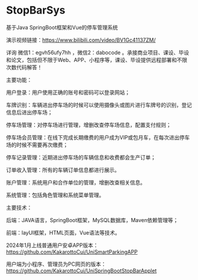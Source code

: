 # StopBarSys
基于Java SpringBoot框架和Vue的停车管理系统

演示视频链接：https://www.bilibili.com/video/BV1Gc41137ZM/

详询 微信1：egvh56ufy7hh ，微信2：dabocode  。承接商业项目、课设、毕设和论文，包括但不限于Web、APP、小程序等，课设、毕设提供远程部署和不限次数代码解答！

主要功能：

用户登录：用户使用正确的账号和密码可以登录网站；

车牌识别：车辆进出停车场的时候可以使用摄像头或图片进行车牌号的识别，登记信息后进出停车场；

停车场管理：对停车场进行管理，增删改查停车场信息，配置支付规则；

停车场会员管理：在线下完成长期缴费的用户成为VIP或包月车，在每次进出停车场的时候不需要再次缴费；

停车记录管理：近期进出停车场的车辆信息和收费都会生产订单；

订单收入管理：所有的车辆订单信息都进行展示。

账户管理：系统用户和合作单位的管理，增删改查相关信息。

系统管理：包括角色管理和系统菜单管理。

主要技术：

后端：JAVA语言，SpringBoot框架，MySQL数据库，Maven依赖管理等；

前端：layUI框架，HTML页面，Vue语法等技术。

2024年1月上线普通用户安卓APP版本：https://github.com/KakarottoCui/UniSmartParkingAPP

用户端为小程序、管理员为PC网页的版本：https://github.com/KakarottoCui/UniSpringBootStopBarApplet
